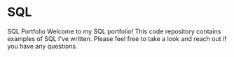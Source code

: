 # SQL
SQL Portfolio
Welcome to my SQL portfolio! This code repository contains examples of SQL I've written. Please feel free to take a look and reach out if you have any questions.
